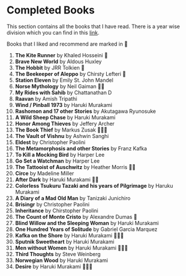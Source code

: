 # Completed Books

This section contains all the books that I have read. There is a year wise division which you can find in this [link](/books.md).  

Books that I liked and recommend are marked in :star2:

1. **The Kite Runner** by Khaled Hosseini :star2:
2. **Brave New World** by Aldous Huxley
3. **The Hobbit** by JRR Tolkien :star2:
4. **The Beekeeper of Aleppo** by Chirsty Lefteri :star2:
5. **Station Eleven** by Emily St. John Mandel
6. **Norse Mythology** by Neil Gaiman :star2::star2:
7. **My Rides with Sahib** by Chattanathan D
8. **Raavan** by Amish Tripathi
9. **Wind / Pinball 1973** by Haruki Murakami
10. **Rashomon and 17 other Stories** by Akutagawa Ryunosuke
11. **A Wild Sheep Chase** by Haruki Murakami
12. **Honor Among Thieves** by Jeffery Archer
13. **The Book Thief** by Markus Zusak :star2::star2::star2:
14. **The Vault of Vishnu** by Ashwin Sanghi
15. **Eldest** by Christopher Paolini
16. **The Metamorphosis and other Stories** by Franz Kafka
17. **To Kill a Mocking Bird** by Harper Lee
18. **Go Set a Watchman** by Harper Lee
19. **The Tattooist of Auschwitz** by Heather Morris :star2::star2:
20. **Circe** by Madeline Miller
21. **After Dark** by Haruki Murakami :star2::star2:
22. **Colorless Tsukuru Tazaki and his years of Pilgrimage** by Haruku Murakami
23. **A Diary of a Mad Old Man** by Tanizaki Junichiro
24. **Brisingr** by Christopher Paolini
25. **Inheritance** by Chirstopher Paolini
26. **The Count of Monte Cristo** by Alexandre Dumas :star2:
27. **Blind Willow and the Sleeping Woman** by Haruki Murakami
28. **One Hundred Years of Solitude** by Gabriel Garcia Marquez
29. **Kafka on the Shore** by Haruki Murakami :star2::star2::star2:
30. **Sputnik Sweetheart** by Haruki Murakami
31. **Men without Women** by Haruki Murakami :star2::star2::star2:
32. **Third Thoughts** by Steve Weinberg
33. **Norwegian Wood** by Haruki Murakami
34. **Desire** by Haruki Murakami :star2::star2::star2:
